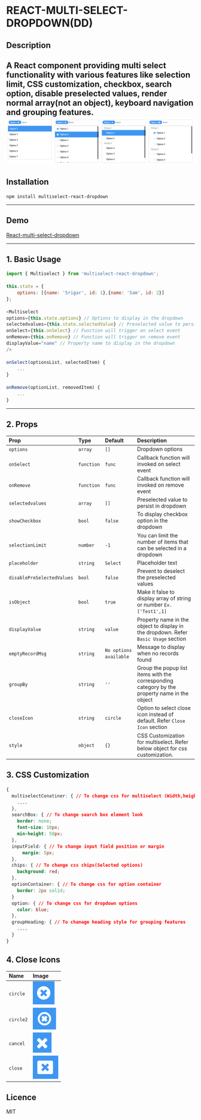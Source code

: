 # REACT-MULTI-SELECT-DROPDOWN(DD)  

## Description
A React component providing multi select functionality with various features like selection limit, CSS customization, checkbox, search option, disable preselected values, render normal array(not an object), keyboard navigation and grouping features.
![Multiselect](images/dd.png)
----
## Installation
```
npm install multiselect-react-dropdown
```
----
## Demo
[React-multi-select-dropdown](https://codesandbox.io/s/10xn41w767)

----
## 1. Basic Usage
```js
import { Multiselect } from 'multiselect-react-dropdown';

this.state = {
    options: [{name: 'Srigar', id: 1},{name: 'Sam', id: 2}]
};

<Multiselect
options={this.state.options} // Options to display in the dropdown
selectedvalues={this.state.selectedValue} // Preselected value to persist in dropdown
onSelect={this.onSelect} // Function will trigger on select event
onRemove={this.onRemove} // Function will trigger on remove event
displayValue="name" // Property name to display in the dropdown
/>

onSelect(optionsList, selectedItem) {
    ...
}

onRemove(optionList, removedItem) {
    ...
}
```
----

## 2. Props

| Prop  | Type  | Default | Description |
|:--------- | :---- | :----   |:----  |
| `options` | `array` | `[]` | Dropdown options
| `onSelect` | `function` | `func` | Callback function will invoked on select event
| `onRemove` | `function` | `func` | Callback function will invoked on remove event
| `selectedvalues` | `array` | `[]` | Preselected value to persist in dropdown
| `showCheckbox` | `bool` | `false` | To display checkbox option in the dropdown
| `selectionLimit` | `number` | `-1` | You can limit the number of items that can be selected in a dropdown
| `placeholder` | `string` | `Select` | Placeholder text
| `disablePreSelectedValues` | `bool` | `false` | Prevent to deselect the preselected values
| `isObject` | `bool` | `true` | Make it false to display array of string or number `Ex. ['Test1',1]`
| `displayValue` | `string` | `value` | Property name in the object to display in the dropdown. Refer `Basic Usage` section
| `emptyRecordMsg` | `string` | `No options available` | Message to display when no records found
| `groupBy` | `string` | `''` | Group the popup list items with the corresponding category by the property name in the object
| `closeIcon` | `string` | `circle` | Option to select close icon instead of default. Refer `Close Icon` section
| `style` | `object` | `{}` | CSS Customization for multiselect. Refer below object for css customization.

## 3. CSS Customization   

```css
{
  multiselectConatiner: { // To change css for multiselect (Width,height,etc..)
	....
  },
  searchBox: { // To change search box element look
	border: none;
	font-size: 10px;
	min-height: 50px;
  },
  inputField: { // To change input field position or margin
      margin: 5px;
  },
  chips: { // To change css chips(Selected options)
	background: red;
  },
  optionContainer: { // To change css for option container 
	border: 2px solid;
  }
  option: { // To change css for dropdown options
	color: blue;
  },
  groupHeading: { // To chanage heading style for grouping features
	....
  }
}
```
## 4. Close Icons
| Name  | Image  |
|:--------- | :---- |
| `circle` | ![Close Icon](images/circle.png) |
| `circle2` | ![Close Icon](images/circle2.png) |
| `cancel` | ![Close Icon](images/cancel.png) |
| `close` | ![Close Icon](images/close.png) |
## Licence
MIT
